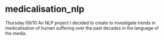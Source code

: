 # medicalisation_nlp
Thursday 09/10
An NLP project I decided to create to investigate trends in medicalisation of human suffering over the past decades in the language of the media.
